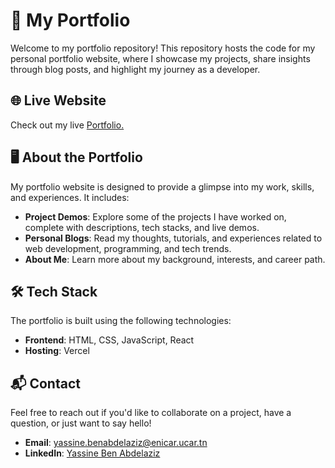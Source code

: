 # 🌟 My Portfolio

Welcome to my portfolio repository! This repository hosts the code for my personal portfolio website, where I showcase my projects, share insights through blog posts, and highlight my journey as a developer.

## 🌐 Live Website

Check out my live [Portfolio.](https://yassinebenabdelaziz.vercel.app/)

## 🖥️ About the Portfolio

My portfolio website is designed to provide a glimpse into my work, skills, and experiences. It includes:

- **Project Demos**: Explore some of the projects I have worked on, complete with descriptions, tech stacks, and live demos.
- **Personal Blogs**: Read my thoughts, tutorials, and experiences related to web development, programming, and tech trends.
- **About Me**: Learn more about my background, interests, and career path.

## 🛠️ Tech Stack

The portfolio is built using the following technologies:

- **Frontend**: HTML, CSS, JavaScript, React
- **Hosting**: Vercel

## 📬 Contact

Feel free to reach out if you'd like to collaborate on a project, have a question, or just want to say hello!

- **Email**: [yassine.benabdelaziz@enicar.ucar.tn](mailto:yassine.benabdelaziz@enicar.ucar.tn)
- **LinkedIn**: [Yassine Ben Abdelaziz](https://www.linkedin.com/in/yassine-ben-abdelaziz/)
